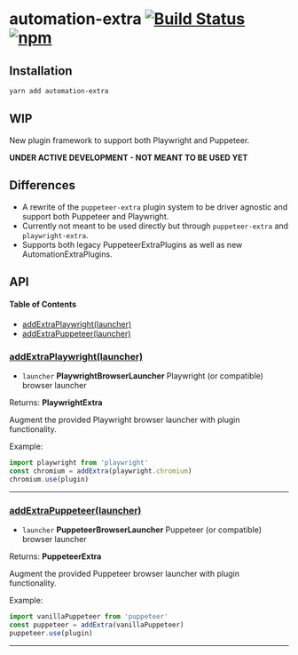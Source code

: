 # automation-extra [![Build Status](https://travis-ci.org/berstend/puppeteer-extra.svg?branch=master)](https://travis-ci.org/berstend/puppeteer-extra) [![npm](https://img.shields.io/npm/v/automation-extra.svg)](https://www.npmjs.com/package/automation-extra)

## Installation

```bash
yarn add automation-extra
```

## WIP

New plugin framework to support both Playwright and Puppeteer.

**UNDER ACTIVE DEVELOPMENT - NOT MEANT TO BE USED YET**

## Differences

- A rewrite of the `puppeteer-extra` plugin system to be driver agnostic and support both Puppeteer and Playwright.
- Currently not meant to be used directly but through `puppeteer-extra` and `playwright-extra`.
- Supports both legacy PuppeteerExtraPlugins as well as new AutomationExtraPlugins.

## API

<!--
    Documentation is auto-generated by a custom fork of documentation.js
    More info: https://github.com/berstend/documentation-markdown-themes/wiki#documentationjs-with-markdown-theme-support
    Update this documentation by updating the source code.
-->

#### Table of Contents

- [addExtraPlaywright(launcher)](#addextraplaywrightlauncher)
- [addExtraPuppeteer(launcher)](#addextrapuppeteerlauncher)

### [addExtraPlaywright(launcher)](https://github.com/berstend/puppeteer-extra/blob/3dd22d546eb9d9a47feca4800ed3cf0fda52107c/packages/automation-extra/src/index.ts#L74-L76)

- `launcher` **PlaywrightBrowserLauncher** Playwright (or compatible) browser launcher

Returns: **PlaywrightExtra**

Augment the provided Playwright browser launcher with plugin functionality.

Example:

```javascript
import playwright from 'playwright'
const chromium = addExtra(playwright.chromium)
chromium.use(plugin)
```

---

### [addExtraPuppeteer(launcher)](https://github.com/berstend/puppeteer-extra/blob/3dd22d546eb9d9a47feca4800ed3cf0fda52107c/packages/automation-extra/src/index.ts#L88-L90)

- `launcher` **PuppeteerBrowserLauncher** Puppeteer (or compatible) browser launcher

Returns: **PuppeteerExtra**

Augment the provided Puppeteer browser launcher with plugin functionality.

Example:

```javascript
import vanillaPuppeteer from 'puppeteer'
const puppeteer = addExtra(vanillaPuppeteer)
puppeteer.use(plugin)
```

---
